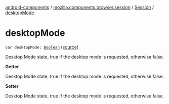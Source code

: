 [android-components](../../index.md) / [mozilla.components.browser.session](../index.md) / [Session](index.md) / [desktopMode](./desktop-mode.md)

# desktopMode

`var desktopMode: `[`Boolean`](https://kotlinlang.org/api/latest/jvm/stdlib/kotlin/-boolean/index.html) [(source)](https://github.com/mozilla-mobile/android-components/blob/master/components/browser/session/src/main/java/mozilla/components/browser/session/Session.kt#L360)

Desktop Mode state, true if the desktop mode is requested, otherwise false.

**Getter**

Desktop Mode state, true if the desktop mode is requested, otherwise false.

**Setter**

Desktop Mode state, true if the desktop mode is requested, otherwise false.

